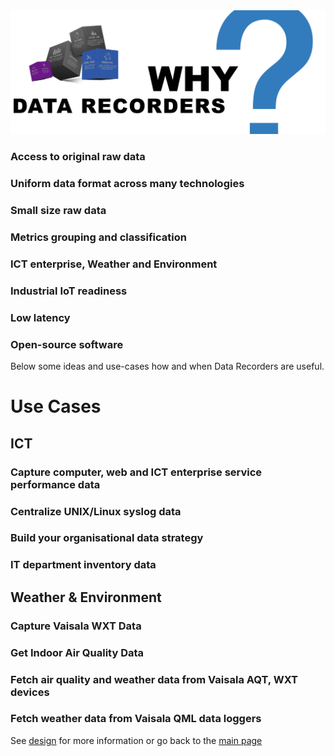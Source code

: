 
<img src="/docs/img/data-recorders-why.jpg" />

### Access to original raw data

### Uniform data format across many technologies  

### Small size raw data

### Metrics grouping and classification

### ICT enterprise, Weather and Environment

### Industrial IoT readiness

### Low latency

### Open-source software

Below some ideas and use-cases how and when Data Recorders are useful.

# Use Cases

## ICT

### Capture computer, web and ICT enterprise service performance data 
### Centralize UNIX/Linux syslog data
### Build your organisational data strategy
### IT department inventory data 

## Weather & Environment

### Capture Vaisala WXT Data
### Get Indoor Air Quality Data
### Fetch air quality and weather data from Vaisala AQT, WXT devices
### Fetch weather data from Vaisala QML data loggers

See [design](design.md) for more information or go back to the [main page](https://github.com/sparvu/data-recorders)

